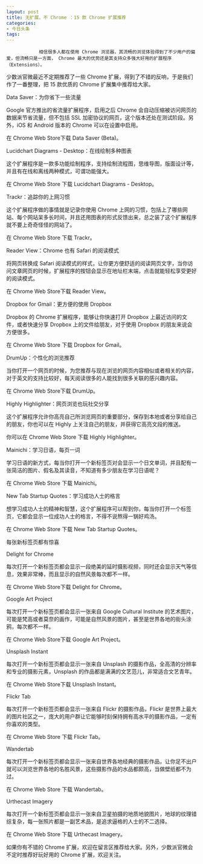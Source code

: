 ```yaml
---
layout: post
title: 无扩展，不 Chrome ：15 款 Chrome 扩展推荐
categories:
- 今日头条
tags:
---
```

				相信很多人都在使用 Chrome 浏览器，其流畅的浏览体验得到了不少用户的偏爱，但流畅只是一方面， Chrome 最大的优势还是其支持众多强大好用的扩展程序（Extensions）。

少数派官微最近不定期推荐了一些 Chrome 扩展，得到了不错的反响，于是我们作了一番整理，把 15 款优质的 Chrome 扩展集中推荐给大家。



Data Saver：为你省下一些流量

Google 官方推出的省流量扩展程序，启用之后 Chrome 会自动压缩被访问网页的数据来节省流量，但不包括 SSL 加密协议的网页，这个版本还处在测试阶段。另外，iOS 和 Android 版本的 Chrome 可以在设置中启用。

在 Chrome Web Store下载 Data Saver (Beta)。





Lucidchart Diagrams - Desktop：在线绘制多种图表

这个扩展程序是一款多功能绘制程序，支持绘制流程图，思维导图，版面设计等，并且有在线和离线两种模式，可谓功能强大。

在 Chrome Web Store 下载 Lucidchart Diagrams - Desktop。





Trackr：追踪你的上网习惯

这个扩展程序做的事情就是记录你使用 Chrome 上网的习惯，包括上了哪些网站、每个网站呆多长时间，并且还用图表的形式反馈出来，总之装了这个扩展程序就不要上奇奇怪怪的网站了。

在 Chrome Web Store 下载 Trackr。





Reader View：Chrome 也有 Safari 的阅读模式

将网页转换成 Safari 阅读模式的样式，让你更方便舒适的阅读网页文字，当你访问文章网页的时候，扩展程序的按钮会显示在地址栏末端，点击就能轻松享受更好的阅读模式。

在 Chrome Web Store下载 Reader View。





Dropbox for Gmail：更方便的使用 Dropbox

Dropbox 的 Chrome 扩展程序，能够让你快速打开 Dropbox 上最近访问的文件，或者快速分享 Dropbox 上的文件给朋友，对于使用 Dropbox 的朋友来说会方便很多。

在 Chrome Web Store 下载 Dropbox for Gmail。





DrumUp：个性化的浏览推荐

当你打开一个网页的时候，为您推荐与现在浏览的网页内容相似或者相关的内容，对于英文的支持比较好，每天阅读很多的人能找到很多关联的感兴趣内容。

在 Chrome Web Store下载 DrumUp。





Highly Highlighter：网页浏览也玩社交分享

这个扩展程序允许你高亮自己所浏览网页的重要部分，保存到本地或者分享给自己的朋友，你也可以在 Highly 上关注自己的朋友，并获得它高亮文段的推送。

你可以在 Chrome Web Store 下载 Highly Highlighter。





Mainichi：学习日语，每页一词

学习日语的新方式，每当你打开一个新标签页对会显示一个日文单词，并且配有一张简洁的图片、假名及其读音，不知道有多少朋友在学习日语呢？

在 Chrome Web Store 下载 Mainichi。





New Tab Startup Quotes：学习成功人士的格言

想学习成功人士的精神和智慧，这个扩展程序可以帮到你，每当你打开一个标签页，它都会显示一位成功人士的格言，不得不说熬得一锅好鸡汤。

在 Chrome Web Store 下载 New Tab Startup Quotes。





每张新标签页都有惊喜

Delight for Chrome

每次打开一个新标签页都会显示一段绝美的延时摄影视频，同时还会显示天气等信息，效果非常棒，而且显示的自然风景每次都不一样。

在 Chrome Web Store下载 Delight for Chrome。





Google Art Project

每次打开一个新标签页都会显示一张来自 Google Cultural Institute 的艺术图片，可能是梵高或者莫奈的画作，可能是自然风景的图片，甚至是世界各地的街头涂鸦，每次都不一样。

在 Chrome Web Store下载 Google Art Project。





Unsplash Instant

每次打开一个新标签页都会显示一张来自 Unsplash 的摄影作品，全高清的分辨率和专业的摄影元素，Unsplash 的作品都是满满的文艺范儿，非常适合文艺青年。

在 Chrome Web Store下载 Unsplash Instant。





Flickr Tab

每次打开一个新标签页都会显示一张来自 Flickr 的摄影作品，Flickr 是世界上最大的图片社区之一，庞大的用户群让它能够时刻保持拥有高水平的摄影作品，一定有你喜欢的类型。

在 Chrome Web Store 下载 Flickr Tab。





Wandertab

每次打开一个新标签页都会显示一张来自世界各地经典的摄影作品，让你足不出户就可以浏览世界各地的名胜风景，这些摄影作品的水品都颇高，当做壁纸都不为过。

在 Chrome Web Store 下载 Wandertab。





Urthecast Imagery

每次打开一个新标签页都会显示一张来自卫星拍摄的地质地貌图片，地球的纹理错综复杂，每一张照片都是一副艺术品，是追求逼格的人士的不二选择。

在 Chrome Web Store 下载 Urthecast Imagery。



如果你有不错的 Chrome 扩展，欢迎在留言区推荐给大家。另外，少数派官微会不定时推荐好玩好用的 Chrome 扩展，欢迎关注。